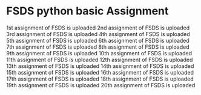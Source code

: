 # FSDS python basic Assignment
1st assignment of FSDS is uploaded
2nd assignment of FSDS is uploaded
3rd assignment of FSDS is uploaded
4th assignment of FSDS is uploaded
5th assignment of FSDS is uploaded
6th assignment of FSDS is uploaded
7th assignment of FSDS is uploaded
8th assignment of FSDS is uploaded
9th assignment of FSDS is uploaded
10th assignment of FSDS is uploaded
11th assignment of FSDS is uploaded
12th assignment of FSDS is uploaded
13th assignment of FSDS is uploaded
14th assignment of FSDS is uploaded
15th assignment of FSDS is uploaded
16th assignment of FSDS is uploaded
17th assignment of FSDS is uploaded
18th assignment of FSDS is uploaded
19th assignment of FSDS is uploaded
20th assignment of FSDS is uploaded
